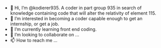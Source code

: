 - 👋 Hi, I’m @kodierer935. A coder in part group 935 in search of knowledge containing code that will alter the relativity of element 115.
- 👀 I’m interested in becoming a coder capable enough to get an internship, or get a job.
- 🌱 I’m currently learning front end coding.
- 💞️ I’m looking to collaborate on ...
- 📫 How to reach me ...

<!---
kodierer935/kodierer935 is a ✨ special ✨ repository because its `README.md` (this file) appears on your GitHub profile.
You can click the Preview link to take a look at your changes.
--->
